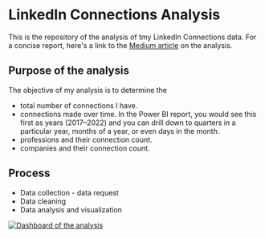 # LinkedIn Connections Analysis

This is the repository of the analysis of tmy LinkedIn Connections data. For a concise report, here's a link to the [Medium article](https://medium.com/@sarah-akinkunmi/linkedin-connections-analysis-1a40eb9c9d46) on the analysis.


## Purpose of the analysis
The objective of my analysis is to determine the
- total number of connections I have.
- connections made over time. In the Power BI report, you would see this first as years (2017–2022) and you can drill down to quarters in a particular year, months of a year, or even days in the month.
- professions and their connection count.
- companies and their connection count.

## Process
- Data collection - data request
- Data cleaning
- Data analysis and visualization

[![Dashboard of the analysis](/data-viz.png "Dashboard by Sarah Akinkunmi")](https://app.powerbi.com/view?r=eyJrIjoiZTUwMmVkN2QtYTBjNy00ZmJmLTg1ZDgtYTFlZDVkODEyN2I3IiwidCI6IjUzZTIyOWIzLTM0MTAtNGQ3MS04NDNkLWQxYzkyYzlkYjYzNiJ9&embedImagePlaceholder=true)


